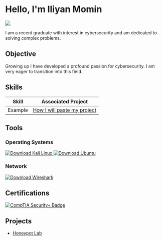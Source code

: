 # Hello, I'm Iliyan Momin
<a href="https://www.linkedin.com/in/iliyan-momin-8253281b9/"><img src="https://img.shields.io/badge/-LinkedIn-0072b1?&style=for-the-badge&logo=linkedin&logoColor=white" /></a>



I am a recent graduate with interest in cybersecurity and am dedicated to solving complex problems.

## Objective

Growing up I have developed a profound passion for cybersecurity. I am very eager to transition into this field.


## Skills


| Skill                                         | Associated Project         |
|-----------------------------------------------|----------------------------|
| Example                                       | <a href="https://github.com/IliyanMomin/Honeypot-Lab/blob/main">How I will paste my project</a>|






## Tools

### Operating Systems
<div>
  <a href="https://www.kali.org/downloads/" target="_blank">
  <img src="https://img.shields.io/badge/OS-Kali%20Linux-blue?logo=linux&logoColor=white" alt="Download Kali Linux" />
</a>

  <a href="https://ubuntu.com/download" target="_blank">
    <img src="https://img.shields.io/badge/OS-Ubuntu-E95420?logo=ubuntu&logoColor=white" alt="Download Ubuntu" />
  </a>

</div>

### Network
<div>
  <a href="https://www.wireshark.org/download.html" target="_blank">
  <img src="https://img.shields.io/badge/Packet%20Analyzer-Wireshark-green?logo=wireshark&logoColor=white" alt="Download Wireshark" />
</a>
</div>

## Certifications
<div>
<a href="https://ibb.co/hfmbPBD">
  <img src="https://img.shields.io/badge/Credential-CompTIA%20Security%2B-blue?logo=comptia&logoColor=white" alt="CompTIA Security+ Badge" />
</a>
</div>

## Projects
- <a href="https://github.com/IliyanMomin/Honeypot-Lab/blob/main">Honeypot Lab</a>

